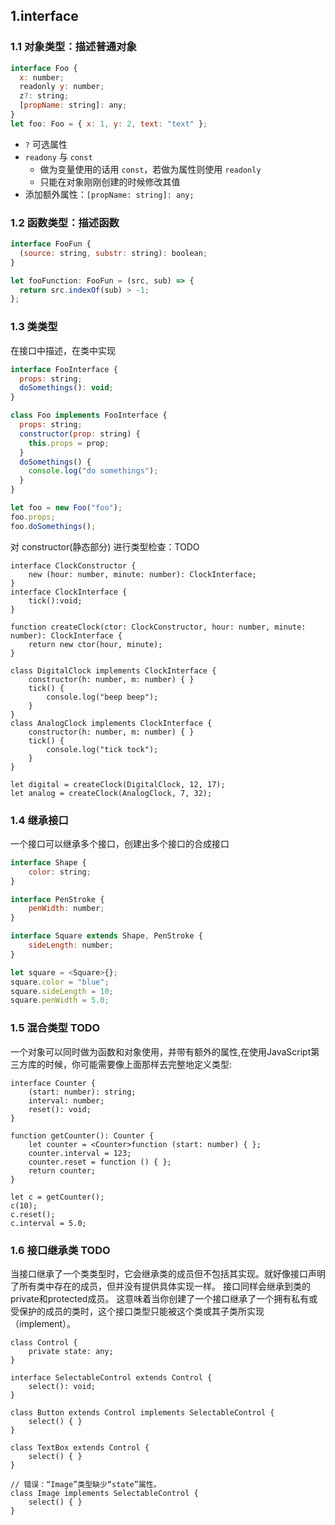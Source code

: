 
## 1.interface

### 1.1 对象类型：描述普通对象

```js
interface Foo {
  x: number;
  readonly y: number;
  z?: string;
  [propName: string]: any;
}
let foo: Foo = { x: 1, y: 2, text: "text" };
```

- `?` 可选属性
- `readony` 与 `const`
    + 做为变量使用的话用 `const`，若做为属性则使用 `readonly`
    + 只能在对象刚刚创建的时候修改其值
- 添加额外属性：`[propName: string]: any;`

### 1.2 函数类型：描述函数

```js
interface FooFun {
  (source: string, substr: string): boolean;
}

let fooFunction: FooFun = (src, sub) => {
  return src.indexOf(sub) > -1;
};
```

### 1.3 类类型

在接口中描述，在类中实现

```js
interface FooInterface {
  props: string;
  doSomethings(): void;
}

class Foo implements FooInterface {
  props: string;
  constructor(prop: string) {
    this.props = prop;
  }
  doSomethings() {
    console.log("do somethings");
  }
}

let foo = new Foo("foo");
foo.props;
foo.doSomethings();
```

对 constructor(静态部分) 进行类型检查：TODO

```
interface ClockConstructor {
    new (hour: number, minute: number): ClockInterface;
}
interface ClockInterface {
    tick():void;
}

function createClock(ctor: ClockConstructor, hour: number, minute: number): ClockInterface {
    return new ctor(hour, minute);
}

class DigitalClock implements ClockInterface {
    constructor(h: number, m: number) { }
    tick() {
        console.log("beep beep");
    }
}
class AnalogClock implements ClockInterface {
    constructor(h: number, m: number) { }
    tick() {
        console.log("tick tock");
    }
}

let digital = createClock(DigitalClock, 12, 17);
let analog = createClock(AnalogClock, 7, 32);
```

### 1.4 继承接口

一个接口可以继承多个接口，创建出多个接口的合成接口

```js
interface Shape {
    color: string;
}

interface PenStroke {
    penWidth: number;
}

interface Square extends Shape, PenStroke {
    sideLength: number;
}

let square = <Square>{};
square.color = "blue";
square.sideLength = 10;
square.penWidth = 5.0;
```

### 1.5 混合类型 TODO

一个对象可以同时做为函数和对象使用，并带有额外的属性,在使用JavaScript第三方库的时候，你可能需要像上面那样去完整地定义类型:

```
interface Counter {
    (start: number): string;
    interval: number;
    reset(): void;
}

function getCounter(): Counter {
    let counter = <Counter>function (start: number) { };
    counter.interval = 123;
    counter.reset = function () { };
    return counter;
}

let c = getCounter();
c(10);
c.reset();
c.interval = 5.0;
```

### 1.6 接口继承类 TODO

当接口继承了一个类类型时，它会继承类的成员但不包括其实现。就好像接口声明了所有类中存在的成员，但并没有提供具体实现一样。 接口同样会继承到类的private和protected成员。 这意味着当你创建了一个接口继承了一个拥有私有或受保护的成员的类时，这个接口类型只能被这个类或其子类所实现（implement）。

```
class Control {
    private state: any;
}

interface SelectableControl extends Control {
    select(): void;
}

class Button extends Control implements SelectableControl {
    select() { }
}

class TextBox extends Control {
    select() { }
}

// 错误：“Image”类型缺少“state”属性。
class Image implements SelectableControl {
    select() { }
}
```
